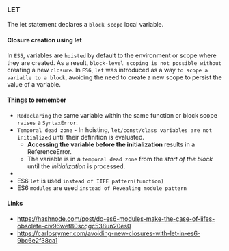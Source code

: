 ### LET
The let statement declares a `block scope` local variable.

#### Closure creation using let 
In `ES5`, variables are `hoisted` by default to the environment or scope where they are created.
As a result, `block-level scoping is not possible without` creating a new `closure`.
In `ES6`, `let` was introduced as a way `to scope a variable to a block`, avoiding the need to create a new scope to persist the value of a variable.

#### Things to remember
* `Redeclaring` the same variable within the same function or block scope `raises` a `SyntaxError`.
* `Temporal dead zone` - In hoisting, `let/const/class variables are not initialized` until their definition is evaluated. 
  * **Accessing the variable before the initialization** results in a ReferenceError.
  * The variable is in a `temporal dead zone` from the _start of the block_ until the _initialization_ is processed.
* 
* ES6 `let` is used `instead of IIFE pattern(function)`
* ES6 `modules` are used `instead of Revealing module pattern`


#### Links 
* https://hashnode.com/post/do-es6-modules-make-the-case-of-iifes-obsolete-civ96wet80scqgc538un20es0
* https://carlosrymer.com/avoiding-new-closures-with-let-in-es6-9bc6e2f38ca1
